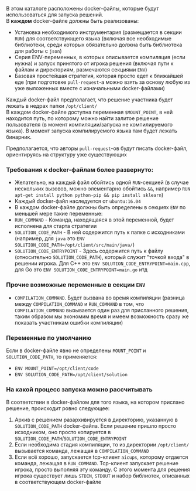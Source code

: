 В этом каталоге расположены docker-файлы, которые будут использоваться для запуска решений.  
В **каждом** docker-файле должны быть реализованы:
 * Установка необходимого инструментария (размещается в секции `RUN`) для соответствующего языка (включая все необходимые библиотеки, среди которых обязательно должна быть библиотека для работы с `json`)
 * Серия ENV-переменных, в которых описывается компиляция (если нужна) и запуск принятого от игрока решения (включая пути к файлам и директориям, размечаются секциями `ENV`)
 * Базовая простейшая стратегия, которая просто едет к ближайшей еде (при подготовке `pull-request`-а можно взять за основу любую из уже выложенных вместе с изначальными docker-файлами)

Каждый docker-файл предполагает, что решение участника будет лежать в недрах папки `/opt/client/`  
В каждом docker-файле доступна переменная `$MOUNT_POINT`, в ней находится путь, по которому можно найти залитое решение пользователя (в момент компиляции/запуска не компилируемого языка). В момент запуска компилируемого языка там будет лежать бинарник.

Предполагается, что авторы `pull-request`-ов будут писать docker-файл, ориентируясь на структуру уже существующих

### Требования к docker-файлам более развернуто:

 * Желательно, на каждый файл обойтись одной `RUN`-секцией (в случае нескольких вызовов, можно элементарно обойтись `&&`, например `RUN apt-get install python python-pip && pip install sklearn`)
 * Каждый docker-файл наследуется от `ubuntu:16.04`
 * В каждом docker-файле должны быть определены в секциях `ENV` по меньшей мере такие переменные:
  * `RUN_COMMAND` - Команда, находящаяся в этой переменной, будет исполнена для старта стратегии
  * `SOLUTION_CODE_PATH` - В ней содержится путь к папке с исходниками (например, для `java` это `ENV SOLUTION_CODE_PATH=/opt/client/src/main/java/`)
  * `SOLUTION_CODE_ENTRYPOINT` - Здесь содержится путь к файлу (относительно `SOLUTION_CODE_PATH`), который служит "точкой входа" в решении игрока. Для C++ это `ENV SOLUTION_CODE_ENTRYPOINT=main.cpp`, для Go это `ENV SOLUTION_CODE_ENTRYPOINT=main.go` итд

### Прочие возможные переменные в секции `ENV`

 * `COMPILATION_COMMAND`. Будет вызвана во время компиляции (разница между `COMPILATION_COMMAND` и `RUN_COMMAND` в том, что `COMPILATION_COMMAND` вызывается один раз для присланного решения, таким образом мы экономим время и имеем возможность сразу же показать участникам ошибки компиляции)

### Переменные по умолчанию

Если в docker-файле явно не определены `MOUNT_POINT` и `SOLUTION_CODE_PATH`, то применяется:
 * `ENV MOUNT_POINT=/opt/client/code`
 * `ENV SOLUTION_CODE_PATH=/opt/client/solution`

### На какой процесс запуска можно рассчитывать

В соответствии в docker-файлом для того языка, на котором прислано решение, происходит ровно следующее:
1. Архив с решением разархивируется в директорию, указанную в `SOLUTION_CODE_PATH` docker-файла. Если решение пришло просто исходником, оно просто копируется в `SOLUTION_CODE_PATH`/`SOLUTION_CODE_ENTRYPOINT`
2. Если необходима стадия компиляции, то из директории `/opt/client/` вызывается команда, лежащая в `COMPILATION_COMMAND`
3. Если всё хорошо, запускается tcp-клиент `aicups`, которому отдается команда, лежащая в `RUN_COMMAND`. Tcp-клиент запускает решение игрока, просто выполняя эту команду. С этого момента для решения игрока существует лишь `STDIN`, `STDOUT` и набор библиотек, описанных в соответствующем docker-файле
